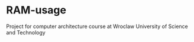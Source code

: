 # RAM-usage
Project for computer architecture course at Wroclaw University of Science and Technology
